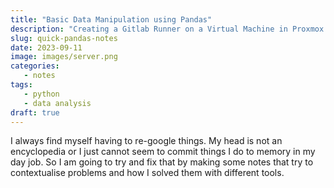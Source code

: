```yaml
---
title: "Basic Data Manipulation using Pandas"
description: "Creating a Gitlab Runner on a Virtual Machine in Proxmox."
slug: quick-pandas-notes
date: 2023-09-11
image: images/server.png
categories:
   - notes
tags:
   - python
   - data analysis
draft: true
---
```


I always find myself having to re-google things. My head is not an encyclopedia or I just cannot seem to commit things I do to memory in my day job. So I am going to try and fix that by making some notes that try to contextualise problems and how I solved them with different tools.

